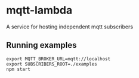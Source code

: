 # mqtt-lambda
A service for hosting independent mqtt subscribers

## Running examples

```
export MQTT_BROKER_URL=mqtt://localhost
export SUBSCRIBERS_ROOT=./examples
npm start
```

